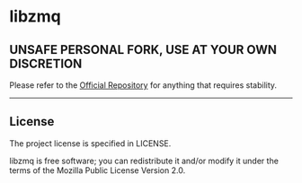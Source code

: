 # libzmq

## UNSAFE PERSONAL FORK, USE AT YOUR OWN DISCRETION

Please refer to the [Official Repository](https://github.com/zeromq/libzmq) for anything that requires stability.

---

## License

The project license is specified in LICENSE.

libzmq is free software; you can redistribute it and/or modify it under
the terms of the Mozilla Public License Version 2.0.

